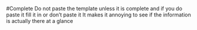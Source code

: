 #Complete 
Do not paste the template unless it is complete and if you do paste it fill it in or don’t paste it
It makes it annoying to see if the information is actually there at a glance